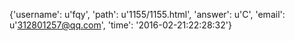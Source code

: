 {'username': u'fqy', 'path': u'1155/1155.html', 'answer': u'C', 'email': u'312801257@qq.com', 'time': '2016-02-21:22:28:32'}